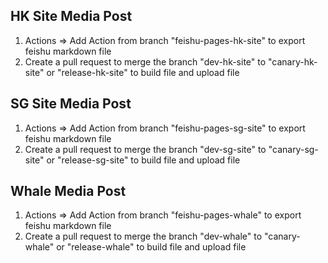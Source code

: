## HK Site Media Post

1. Actions => Add Action from branch "feishu-pages-hk-site" to export feishu markdown file
2. Create a pull request to merge the branch "dev-hk-site" to "canary-hk-site" or "release-hk-site" to build file and upload file

## SG Site Media Post

1. Actions => Add Action from branch "feishu-pages-sg-site" to export feishu markdown file
2. Create a pull request to merge the branch "dev-sg-site" to "canary-sg-site" or "release-sg-site" to build file and upload file

## Whale Media Post

1. Actions => Add Action from branch "feishu-pages-whale" to export feishu markdown file
2. Create a pull request to merge the branch "dev-whale" to "canary-whale" or "release-whale" to build file and upload file

